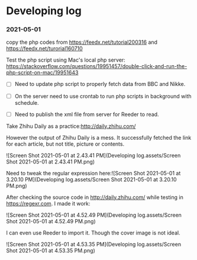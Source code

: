 # Developing log

### 2021-05-01

copy the php codes from https://feedx.net/tutorial200316
and https://feedx.net/turorial160710

Test the php script using Mac's local php server: https://stackoverflow.com/questions/19951457/double-click-and-run-the-php-script-on-mac/19951643



- [ ] Need to update php script to properly fetch data from BBC and Nikke.
- [ ] On the server need to use crontab to run php scripts in background with schedule.
- [ ] Need to publish the xml file from server for Reeder to read.



Take Zhihu Daily as a practice:http://daily.zhihu.com/

However the output of Zhihu Daily is a mess. It successfully fetched the link for each article, but not title, picture or contents.

![Screen Shot 2021-05-01 at 2.43.41 PM](Developing log.assets/Screen Shot 2021-05-01 at 2.43.41 PM.png)

Need to tweak the regular expression here:![Screen Shot 2021-05-01 at 3.20.10 PM](Developing log.assets/Screen Shot 2021-05-01 at 3.20.10 PM.png)





After checking the source code in http://daily.zhihu.com/ while testing in https://regexr.com. I made it work:

![Screen Shot 2021-05-01 at 4.52.49 PM](Developing log.assets/Screen Shot 2021-05-01 at 4.52.49 PM.png)



I can even use Reeder to import it. Though the cover image is not ideal.

![Screen Shot 2021-05-01 at 4.53.35 PM](Developing log.assets/Screen Shot 2021-05-01 at 4.53.35 PM.png)